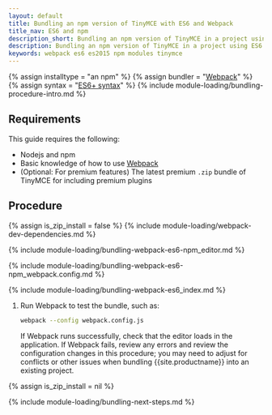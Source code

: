 ```yaml
---
layout: default
title: Bundling an npm version of TinyMCE with ES6 and Webpack
title_nav: ES6 and npm
description_short: Bundling an npm version of TinyMCE in a project using ES6 and Webpack
description: Bundling an npm version of TinyMCE in a project using ES6 and Webpack
keywords: webpack es6 es2015 npm modules tinymce
---
```


{% assign installtype = "an npm" %}
{% assign bundler = "[Webpack](https://webpack.js.org/)" %}
{% assign syntax = "[ES6+ syntax](https://developer.mozilla.org/en-US/docs/Web/JavaScript/Guide/Modules)" %}
{% include module-loading/bundling-procedure-intro.md %}

## Requirements

This guide requires the following:

- Nodejs and npm
- Basic knowledge of how to use [Webpack](https://webpack.js.org/)
- (Optional: For premium features) The latest premium `.zip` bundle of TinyMCE for including premium plugins

## Procedure

{% assign is_zip_install = false %}
{% include module-loading/webpack-dev-dependencies.md %}

{% include module-loading/bundling-webpack-es6-npm_editor.md %}

{% include module-loading/bundling-webpack-es6-npm_webpack.config.md %}

{% include module-loading/bundling-webpack-es6_index.md %}

1. Run Webpack to test the bundle, such as:

    ```sh
    webpack --config webpack.config.js
    ```

    If Webpack runs successfully, check that the editor loads in the application.
    If Webpack fails, review any errors and review the configuration changes in this procedure; you may need to adjust for conflicts or other issues when bundling {{site.productname}} into an existing project.

{% assign is_zip_install = nil %}

{% include module-loading/bundling-next-steps.md %}
